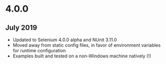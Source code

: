 # 4.0.0
## July 2019
- Updated to Selenium 4.0.0 alpha and NUnit 3.11.0
- Moved away from static config files, in favor of environment variables for runtime configuration
- Examples built and tested on a non-Windows machine natively (!)
